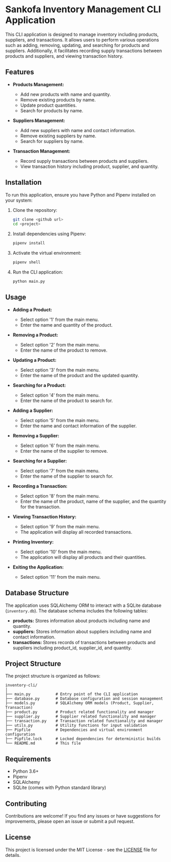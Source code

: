 
# Sankofa Inventory Management CLI Application

This CLI application is designed to manage inventory including products, suppliers, and transactions. It allows users to perform various operations such as adding, removing, updating, and searching for products and suppliers. Additionally, it facilitates recording supply transactions between products and suppliers, and viewing transaction history.

## Features

- **Products Management:**
  - Add new products with name and quantity.
  - Remove existing products by name.
  - Update product quantities.
  - Search for products by name.

- **Suppliers Management:**
  - Add new suppliers with name and contact information.
  - Remove existing suppliers by name.
  - Search for suppliers by name.

- **Transaction Management:**
  - Record supply transactions between products and suppliers.
  - View transaction history including product, supplier, and quantity.

## Installation

To run this application, ensure you have Python and Pipenv installed on your system:

1. Clone the repository:
   ```bash
   git clone <github url>
   cd <project>
   ```

2. Install dependencies using Pipenv:
   ```bash
   pipenv install
   ```

3. Activate the virtual environment:
   ```bash
   pipenv shell
   ```

4. Run the CLI application:
   ```bash
   python main.py
   ```

## Usage

- **Adding a Product:**
  - Select option '1' from the main menu.
  - Enter the name and quantity of the product.

- **Removing a Product:**
  - Select option '2' from the main menu.
  - Enter the name of the product to remove.

- **Updating a Product:**
  - Select option '3' from the main menu.
  - Enter the name of the product and the updated quantity.

- **Searching for a Product:**
  - Select option '4' from the main menu.
  - Enter the name of the product to search for.

- **Adding a Supplier:**
  - Select option '5' from the main menu.
  - Enter the name and contact information of the supplier.

- **Removing a Supplier:**
  - Select option '6' from the main menu.
  - Enter the name of the supplier to remove.

- **Searching for a Supplier:**
  - Select option '7' from the main menu.
  - Enter the name of the supplier to search for.

- **Recording a Transaction:**
  - Select option '8' from the main menu.
  - Enter the name of the product, name of the supplier, and the quantity for the transaction.

- **Viewing Transaction History:**
  - Select option '9' from the main menu.
  - The application will display all recorded transactions.

- **Printing Inventory:**
  - Select option '10' from the main menu.
  - The application will display all products and their quantities.

- **Exiting the Application:**
  - Select option '11' from the main menu.

## Database Structure

The application uses SQLAlchemy ORM to interact with a SQLite database (`inventory.db`). The database schema includes the following tables:

- **products:** Stores information about products including name and quantity.
- **suppliers:** Stores information about suppliers including name and contact information.
- **transactions:** Stores records of transactions between products and suppliers including product_id, supplier_id, and quantity.

## Project Structure

The project structure is organized as follows:

```
inventory-cli/
│
├── main.py           # Entry point of the CLI application
├── database.py       # Database configuration and session management
├── models.py         # SQLAlchemy ORM models (Product, Supplier, Transaction)
├── product.py        # Product related functionality and manager
├── supplier.py       # Supplier related functionality and manager
├── transaction.py    # Transaction related functionality and manager
├── utils.py          # Utility functions for input validation
├── Pipfile           # Dependencies and virtual environment configuration
├── Pipfile.lock      # Locked dependencies for deterministic builds
└── README.md         # This file
```

## Requirements

- Python 3.6+
- Pipenv
- SQLAlchemy
- SQLite (comes with Python standard library)

## Contributing

Contributions are welcome! If you find any issues or have suggestions for improvements, please open an issue or submit a pull request.

## License

This project is licensed under the MIT License - see the [LICENSE](LICENSE) file for details.
